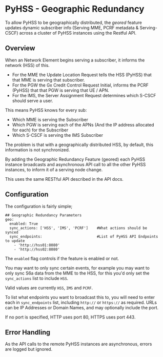 # PyHSS - Geographic Redundancy

To allow PyHSS to be geographically distributed, the *geored* feature updates dynamic subscriber info (Serving MME, PCRF metadata & Serving-CSCF) across a cluster of PyHSS instances using the Restful API.

## Overview
When an Network Element begins serving a subscriber, it informs the network (HSS) of this.

 * For the MME the Update Location Request tells the HSS (PyHSS) that that MME is serving that subscriber.
 * For the PGW the Gx Credit Control Request Initial, informs the PCRF (PyHSS) that that PGW is serving that UE / APN.
 * For the IMS, the Server Assignment Request determines which S-CSCF should serve a user.

This means PyHSS knows for every sub:
 * Which MME is serving the Subscriber
 * Which PGW is serving each of the APNs (And the IP address allocated for each) for the Subscriber
 * Which S-CSCF is serving the IMS Subscriber

The problem is that with a geographically distributed HSS, by default, this information is not synchronized.

By adding the Geographic Redundancy Feature (geored) each PyHSS instance broadcasts and asynchronous API call to all the other PyHSS instances, to inform it of a serving node change.

This uses the same RESTful API described in the API docs.

## Configuration
The configuration is fairly simple;
```
## Geographic Redundancy Parameters
geo:
  enabled: True
  sync_actions: ['HSS', 'IMS', 'PCRF']    #What actions should be synced
  sync_endpoints:                         #List of PyHSS API Endpoints to update
    - 'http://hss01:8080'
    - 'http://hss02:8080'
```

The `enabled` flag controls if the feature is enabled or not.

You may want to only sync certain events, for example you may want to only sync S6a data from the MME to the HSS, for this you'd only set the `sync_actions` list to include `HSS`.

Valid values are currently `HSS`, `IMS` and `PCRF`.

To list what endpoints you want to broadcast this to, you will need to enter each in `sync_endpoints` list, including `http://` or `https://` as required. URLs can be IP Addresses or Domain Names, and may optionally include the port.

If no port is specified, HTTP uses port 80, HTTPS uses port 443.

## Error Handling
As the API calls to the remote PyHSS instances are asynchronous, errors are logged but ignored.